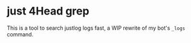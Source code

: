 # just 4Head grep

This is a tool to search justlog logs fast, a WIP rewrite of my bot's `_logs` command.
